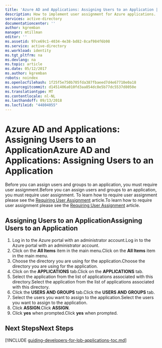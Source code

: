 ```yaml
---
title: 'Azure AD and Applications: Assigning Users to an Application | Microsoft Docs'
description: How to implement user assignment for Azure applications.
services: active-directory
documentationcenter: ''
author: kgremban
manager: mtillman
editor: ''
ms.assetid: 97ce69c1-4034-4e38-bd82-8caf984f6b98
ms.service: active-directory
ms.workload: identity
ms.tgt_pltfrm: na
ms.devlang: na
ms.topic: article
ms.date: 05/12/2017
ms.author: kgremban
robots: noindex
ms.openlocfilehash: 1f25f5e750b705fda387fbaeed7d4e67710e0a18
ms.sourcegitcommit: d1451406a010fd3aa854dc8e5b77dc5537d8050e
ms.translationtype: MT
ms.contentlocale: nl-NL
ms.lasthandoff: 09/13/2018
ms.locfileid: "44804055"
---
```

# <a name="azure-ad-and-applications-assigning-users-to-an-application"></a><span data-ttu-id="8b83e-103">Azure AD and Applications: Assigning Users to an Application</span><span class="sxs-lookup"><span data-stu-id="8b83e-103">Azure AD and Applications: Assigning Users to an Application</span></span>
<span data-ttu-id="8b83e-104">Before you can assign users and groups to an application, you must require user assignment.</span><span class="sxs-lookup"><span data-stu-id="8b83e-104">Before you can assign users and groups to an application, you must require user assignment.</span></span>  <span data-ttu-id="8b83e-105">To learn how to require user assignment please see the [Requiring User Assignment](active-directory-applications-guiding-developers-requiring-user-assignment.md) article.</span><span class="sxs-lookup"><span data-stu-id="8b83e-105">To learn how to require user assignment please see the [Requiring User Assignment](active-directory-applications-guiding-developers-requiring-user-assignment.md) article.</span></span>

## <a name="assigning-users-to-an-application"></a><span data-ttu-id="8b83e-106">Assigning Users to an Application</span><span class="sxs-lookup"><span data-stu-id="8b83e-106">Assigning Users to an Application</span></span>
1. <span data-ttu-id="8b83e-107">Log in to the Azure portal with an administrator account.</span><span class="sxs-lookup"><span data-stu-id="8b83e-107">Log in to the Azure portal with an administrator account.</span></span>
2. <span data-ttu-id="8b83e-108">Click on the **All Items** item in the main menu.</span><span class="sxs-lookup"><span data-stu-id="8b83e-108">Click on the **All Items** item in the main menu.</span></span>
3. <span data-ttu-id="8b83e-109">Choose the directory you are using for the application.</span><span class="sxs-lookup"><span data-stu-id="8b83e-109">Choose the directory you are using for the application.</span></span>
4. <span data-ttu-id="8b83e-110">Click on the **APPLICATIONS** tab.</span><span class="sxs-lookup"><span data-stu-id="8b83e-110">Click on the **APPLICATIONS** tab.</span></span>
5. <span data-ttu-id="8b83e-111">Select the application from the list of applications associated with this directory.</span><span class="sxs-lookup"><span data-stu-id="8b83e-111">Select the application from the list of applications associated with this directory.</span></span>
6. <span data-ttu-id="8b83e-112">Click the **USERS AND GROUPS** tab.</span><span class="sxs-lookup"><span data-stu-id="8b83e-112">Click the **USERS AND GROUPS** tab.</span></span>
7. <span data-ttu-id="8b83e-113">Select the users you want to assign to the application.</span><span class="sxs-lookup"><span data-stu-id="8b83e-113">Select the users you want to assign to the application.</span></span>
8. <span data-ttu-id="8b83e-114">Click **ASSIGN**.</span><span class="sxs-lookup"><span data-stu-id="8b83e-114">Click **ASSIGN**.</span></span>
9. <span data-ttu-id="8b83e-115">Click **yes** when prompted.</span><span class="sxs-lookup"><span data-stu-id="8b83e-115">Click **yes** when prompted.</span></span>

## <a name="next-steps"></a><span data-ttu-id="8b83e-116">Next Steps</span><span class="sxs-lookup"><span data-stu-id="8b83e-116">Next Steps</span></span>
[!INCLUDE [guiding-developers-for-lob-applications-toc.md](../../includes/active-directory-applications-guiding-developers-for-lob-applications-toc.md)]

